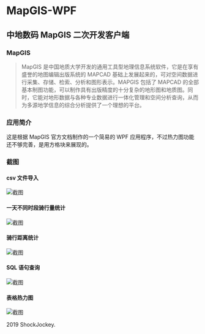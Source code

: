 # MapGIS-WPF
## <b>中地数码 MapGIS 二次开发客户端</b>

### MapGIS
> MapGIS 是中国地质大学开发的通用工具型地理信息系统软件，它是在享有盛誉的地图编辑出版系统的 MAPCAD 基础上发展起来的，可对空间数据进行采集、存储、检索、分析和图形表示。MAPGIS 包括了 MAPCAD 的全部基本制图功能，可以制作具有出版精度的十分复杂的地形图和地质图。同时，它能对地形数据与各种专业数据进行一体化管理和空间分析查询，从而为多源地学信息的综合分析提供了一个理想的平台。

### 应用简介
这是根据 MapGIS 官方文档制作的一个简易的 WPF 应用程序，不过热力图功能还不够完善，是用方格块来展现的。

### 截图

#### csv 文件导入
![截图](Assets/README_IMG/1.jpg)

#### 一天不同时段骑行量统计
![截图](Assets/README_IMG/2.jpg)

#### 骑行距离统计
![截图](Assets/README_IMG/3.jpg)

#### SQL 语句查询
![截图](Assets/README_IMG/4.jpg)

#### 表格热力图
![截图](Assets/README_IMG/5.jpg)

2019 ShockJockey.

